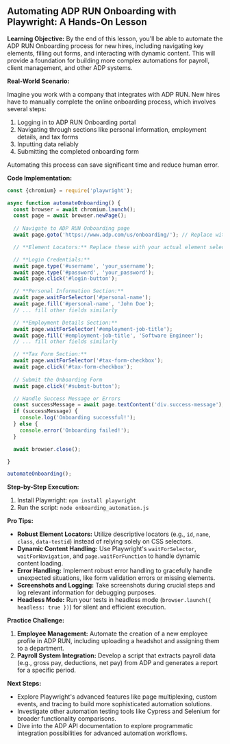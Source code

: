

##  Automating ADP RUN Onboarding with Playwright: A Hands-On Lesson

**Learning Objective:**  By the end of this lesson, you'll be able to automate the ADP RUN Onboarding process for new hires, including navigating key elements, filling out forms, and interacting with dynamic content. This will provide a foundation for building more complex automations for payroll, client management, and other ADP systems.

**Real-World Scenario:**

Imagine you work with a company that integrates with ADP RUN.  New hires have to manually complete the online onboarding process, which involves several steps:

1.  Logging in to ADP RUN Onboarding portal
2.  Navigating through sections like personal information, employment details, and tax forms
3.  Inputting data reliably
4.  Submitting the completed onboarding form

Automating this process can save significant time and reduce human error. 

**Code Implementation:**

```javascript
const {chromium} = require('playwright');

async function automateOnboarding() {
  const browser = await chromium.launch();
  const page = await browser.newPage();
  
  // Navigate to ADP RUN Onboarding page
  await page.goto('https://www.adp.com/us/onboarding/'); // Replace with your actual URL

  // **Element Locators:** Replace these with your actual element selectors

  // **Login Credentials:**
  await page.type('#username', 'your_username');
  await page.type('#password', 'your_password');
  await page.click('#login-button');

  // **Personal Information Section:**
  await page.waitForSelector('#personal-name');
  await page.fill('#personal-name', 'John Doe'); 
  // ... fill other fields similarly

  // **Employment Details Section:**
  await page.waitForSelector('#employment-job-title');
  await page.fill('#employment-job-title', 'Software Engineer');
  // ... fill other fields similarly

  // **Tax Form Section:**
  await page.waitForSelector('#tax-form-checkbox');
  await page.click('#tax-form-checkbox');
  
  // Submit the Onboarding Form
  await page.click('#submit-button');

  // Handle Success Message or Errors
  const successMessage = await page.textContent('div.success-message');
  if (successMessage) {
    console.log('Onboarding successful!');
  } else {
    console.error('Onboarding failed!');
  }

  await browser.close();

}

automateOnboarding();
```

**Step-by-Step Execution:**

1.  Install Playwright: `npm install playwright`
2.  Run the script: `node onboarding_automation.js`

**Pro Tips:**

* **Robust Element Locators:**  Utilize descriptive locators (e.g.,  `id`, `name`, `class`, `data-testid`) instead of relying solely on CSS selectors.
* **Dynamic Content Handling:** Use Playwright's `waitForSelector`, `waitForNavigation`, and `page.waitForFunction` to handle dynamic content loading.
* **Error Handling:** Implement robust error handling to gracefully handle unexpected situations, like form validation errors or missing elements.
* **Screenshots and Logging:** Take screenshots during crucial steps and log relevant information for debugging purposes.
* **Headless Mode:** Run your tests in headless mode (`browser.launch({ headless: true })`) for silent and efficient execution.

**Practice Challenge:**

1. **Employee Management:** Automate the creation of a new employee profile in ADP RUN, including uploading a headshot and assigning them to a department.
2. **Payroll System Integration:**  Develop a script that extracts payroll data (e.g., gross pay, deductions, net pay) from ADP and generates a report for a specific period.


**Next Steps:**

* Explore Playwright's advanced features like page multiplexing, custom events, and tracing to build more sophisticated automation solutions.
* Investigate other automation testing tools like Cypress and Selenium for broader functionality comparisons.
* Dive into the ADP API documentation to explore programmatic integration possibilities for advanced automation workflows.



    
